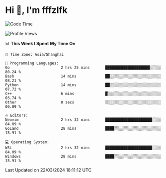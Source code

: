 # Hi 👋, I'm fffzlfk

<!--START_SECTION:waka-->
![Code Time](http://img.shields.io/badge/Code%20Time-679%20hrs%2013%20mins-blue)

![Profile Views](http://img.shields.io/badge/Profile%20Views-1-blue)

📊 **This Week I Spent My Time On** 

```text
🕑︎ Time Zone: Asia/Shanghai

💬 Programming Languages: 
Go                       2 hrs 25 mins       ████████████████████░░░░░   80.24 % 
Bash                     14 mins             ██░░░░░░░░░░░░░░░░░░░░░░░   08.21 % 
Python                   14 mins             ██░░░░░░░░░░░░░░░░░░░░░░░   07.72 % 
C++                      6 mins              █░░░░░░░░░░░░░░░░░░░░░░░░   03.74 % 
Other                    0 secs              ░░░░░░░░░░░░░░░░░░░░░░░░░   00.09 % 

🔥 Editors: 
Neovim                   2 hrs 32 mins       █████████████████████░░░░   84.09 % 
GoLand                   28 mins             ████░░░░░░░░░░░░░░░░░░░░░   15.91 % 

💻 Operating System: 
WSL                      2 hrs 32 mins       █████████████████████░░░░   84.09 % 
Windows                  28 mins             ████░░░░░░░░░░░░░░░░░░░░░   15.91 % 
```


 Last Updated on 22/03/2024 18:11:12 UTC
<!--END_SECTION:waka-->
